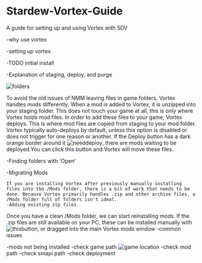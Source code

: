 # Stardew-Vortex-Guide
A guide for setting up and using Vortex with SDV



-why use vortex 

-setting up vortex 

  -TODO initial install 
  
  -Explanation of staging, deploy, and purge 
  
  ![folders](https://user-images.githubusercontent.com/10282272/103912227-9f3c1f00-50cc-11eb-8a5b-90b3ec42bea5.png)
  
  To avoid the old issues of NMM leaving files in game folders, Vortex handles mods differently. When a mod is added to Vortex, it is unzipped into your staging folder. This does not touch your game at all, this is only where Vortex holds mod files. In order to add these files to your game, Vortex deploys. This is where mod files are copied from staging to your mod folder. Vortex typically auto-deploys by default, unless this option is disabled or does not trigger for one reason or another. 
  If the Deploy button has a dark orange border around it ![needdeploy](https://user-images.githubusercontent.com/10282272/103912874-75cfc300-50cd-11eb-9b00-9bc626f12262.png), there are mods waiting to be deployed.You can click this button and Vortex will move these files. 
  
  -Finding folders with 'Open' 
  
  -Migrating Mods 
  
    If you are installing Vortex after previously manually installing files into the /Mods folder, there is a bit of work that needs to be done. Because Vortex primarily handles .zip and other archive files, a /Mods folder full of folders isn't ideal. 
    -Adding existing zip files
   Once you have a clean /Mods folder, we can start reinstalling mods. If the .zip files are still available on your PC, these can be installed manually with ![thisbutton](https://user-images.githubusercontent.com/10282272/103912257-a7945a00-50cc-11eb-8187-ab1769d2863f.png), or dragged into the main Vortex mods window
-common issues

-mods not being installed
  -check game path
  ![game location](https://user-images.githubusercontent.com/10282272/103911412-a0208100-50cb-11eb-801e-338748b2e7a1.png)
  -check mod path
  -check smapi path
  -check deployment
  
